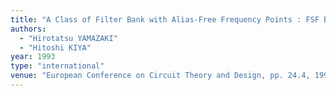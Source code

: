 ```yaml
---
title: "A Class of Filter Bank with Alias-Free Frequency Points : FSF Bank"
authors:
  - "Hirotatsu YAMAZAKI"
  - "Hitoshi KIYA"
year: 1993
type: "international"
venue: "European Conference on Circuit Theory and Design, pp. 24.4, 1993-08-01."
---
```

